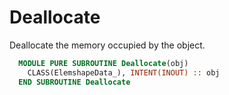 # Deallocate

Deallocate the memory occupied by the object.

```fortran
  MODULE PURE SUBROUTINE Deallocate(obj)
    CLASS(ElemshapeData_), INTENT(INOUT) :: obj
  END SUBROUTINE Deallocate
```